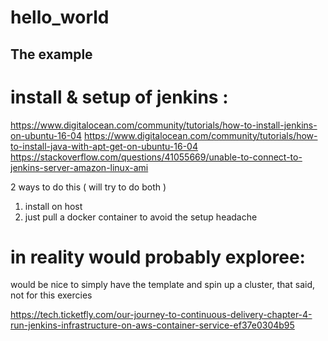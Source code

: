 # hello_world

## The example


# install & setup of jenkins :

https://www.digitalocean.com/community/tutorials/how-to-install-jenkins-on-ubuntu-16-04
https://www.digitalocean.com/community/tutorials/how-to-install-java-with-apt-get-on-ubuntu-16-04
https://stackoverflow.com/questions/41055669/unable-to-connect-to-jenkins-server-amazon-linux-ami



2 ways to do this ( will try to do both )
1) install on host
2) just pull a docker container to avoid the setup headache



# in reality would probably exploree:
would be nice to simply have the template and spin up a cluster, that said, not for this exercies
 


https://tech.ticketfly.com/our-journey-to-continuous-delivery-chapter-4-run-jenkins-infrastructure-on-aws-container-service-ef37e0304b95
